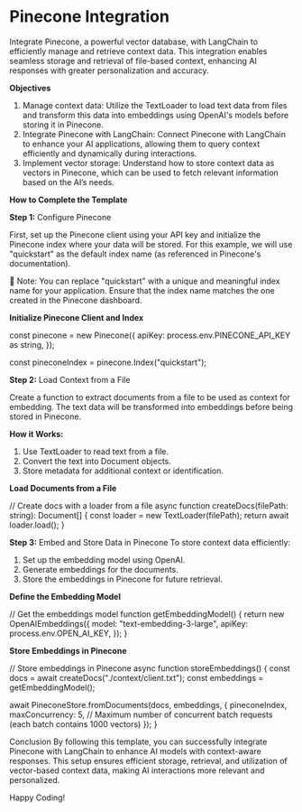 # Pinecone Integration
Integrate Pinecone, a powerful vector database, with LangChain to efficiently manage and retrieve context data. This integration enables seamless storage and retrieval of file-based context, enhancing AI responses with greater personalization and accuracy.

**Objectives**
  1. Manage context data: Utilize the TextLoader to load text data from files and transform this data into embeddings using OpenAI's models before storing it in Pinecone.
  2. Integrate Pinecone with LangChain: Connect Pinecone with LangChain to enhance your AI applications, allowing them to query context efficiently and dynamically during interactions.
  3. Implement vector storage: Understand how to store context data as vectors in Pinecone, which can be used to fetch relevant information based on the AI’s needs.

**How to Complete the Template**

**Step 1:** Configure Pinecone

First, set up the Pinecone client using your API key and initialize the Pinecone index where your data will be stored. For this example, we will use "quickstart" as the default index name (as referenced in Pinecone's documentation).

📌 Note: You can replace "quickstart" with a unique and meaningful index name for your application. Ensure that the index name matches the one created in the Pinecone dashboard.

**Initialize Pinecone Client and Index**

const pinecone = new Pinecone({
  apiKey: process.env.PINECONE_API_KEY as string,
});

const pineconeIndex = pinecone.Index("quickstart");

**Step 2:** Load Context from a File

Create a function to extract documents from a file to be used as context for embedding. The text data will be transformed into embeddings before being stored in Pinecone.

**How it Works:**
1. Use TextLoader to read text from a file.
2. Convert the text into Document objects.
3. Store metadata for additional context or identification.

**Load Documents from a File**

// Create docs with a loader from a file
async function createDocs(filePath: string): Document[] {
  const loader = new TextLoader(filePath);
  return await loader.load();
}

**Step 3:** Embed and Store Data in Pinecone
To store context data efficiently:
1. Set up the embedding model using OpenAI.
2. Generate embeddings for the documents.
3. Store the embeddings in Pinecone for future retrieval.
   
**Define the Embedding Model**

// Get the embeddings model 
function getEmbeddingModel() {
  return new OpenAIEmbeddings({
    model: "text-embedding-3-large",
    apiKey: process.env.OPEN_AI_KEY,
  });
}

**Store Embeddings in Pinecone**

// Store embeddings in Pinecone
async function storeEmbeddings() {
  const docs = await createDocs("./context/client.txt");
  const embeddings = getEmbeddingModel();
  
  await PineconeStore.fromDocuments(docs, embeddings, {
    pineconeIndex,
    maxConcurrency: 5, // Maximum number of concurrent batch requests (each batch contains 1000 vectors)
  });
}

Conclusion
By following this template, you can successfully integrate Pinecone with LangChain to enhance AI models with context-aware responses. This setup ensures efficient storage, retrieval, and utilization of vector-based context data, making AI interactions more relevant and personalized.

Happy Coding!
